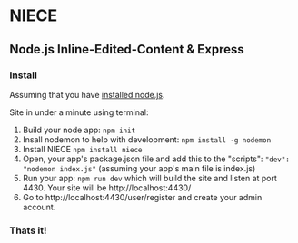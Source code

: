 # NIECE
## Node.js Inline-Edited-Content & Express

### Install

Assuming that you have <a href="https://nodejs.org/en/download/package-manager/">installed node.js</a>.

Site in under a minute using terminal:

1. Build your node app: `npm init`
2. Insall nodemon to help with development: `npm install -g nodemon`
3. Install NIECE `npm install niece`
4. Open, your app's package.json file and add this to the "scripts": ```"dev": "nodemon index.js"``` (assuming your app's main file is index.js)
5. Run your app: `npm run dev` which will build the site and listen at port 4430. Your site will be http://localhost:4430/
6. Go to http://localhost:4430/user/register and create your admin account.

### Thats it!

